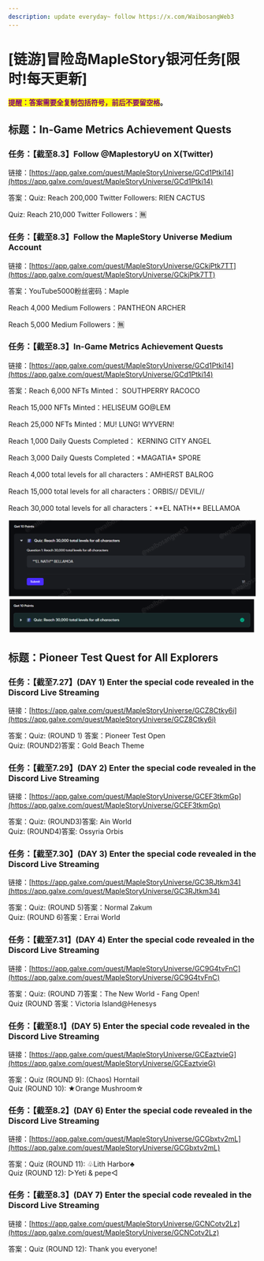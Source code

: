 ```yaml
---
description: update everyday~ follow https://x.com/WaibosangWeb3
---
```


# \[链游]冒险岛MapleStory银河任务\[限时!每天更新]

<mark style="color:purple;">**提醒：答案需要全复制包括符号，前后不要留空格**</mark>**。**

## 标题：In-Game Metrics Achievement Quests

### 任务：【截至8.3】Follow @MaplestoryU on X(Twitter)

链接：[https://app.galxe.com/quest/MapleStoryUniverse/GCd1Ptki14](https://app.galxe.com/quest/MapleStoryUniverse/GCd1Ptki14)

答案：Quiz: Reach 200,000 Twitter Followers: RIEN CACTUS

Quiz: Reach 210,000 Twitter Followers：🈚️

### 任务：【截至8.3】Follow the MapleStory Universe Medium Account

链接：[https://app.galxe.com/quest/MapleStoryUniverse/GCkjPtk7TT](https://app.galxe.com/quest/MapleStoryUniverse/GCkjPtk7TT)

答案：YouTube5000粉丝密码：Maple

Reach 4,000 Medium Followers：PANTHEON ARCHER

Reach 5,000 Medium Followers：🈚️

### 任务：【截至8.3】In-Game Metrics Achievement Quests

链接：[https://app.galxe.com/quest/MapleStoryUniverse/GCd1Ptki14](https://app.galxe.com/quest/MapleStoryUniverse/GCd1Ptki14)

答案：Reach 6,000 NFTs Minted： SOUTHPERRY RACOCO

Reach 15,000 NFTs Minted：HELISEUM GO@LEM

Reach 25,000 NFTs Minted：MU! LUNG! WYVERN!

Reach 1,000 Daily Quests Completed： KERNING CITY ANGEL&#x20;

Reach 3,000 Daily Quests Completed：\*MAGATIA\* SPORE

Reach 4,000 total levels for all characters：AMHERST BALROG

Reach 15,000 total levels for all characters：ORBIS// DEVIL//

Reach 30,000 total levels for all characters：\*\*EL NATH\*\* BELLAMOA

![](../../.gitbook/assets/image.png)



## 标题：Pioneer Test Quest for All Explorers

### 任务：【截至7.27】(DAY 1) Enter the special code revealed in the Discord Live Streaming

链接：[https://app.galxe.com/quest/MapleStoryUniverse/GCZ8Ctky6i](https://app.galxe.com/quest/MapleStoryUniverse/GCZ8Ctky6i)

答案：Quiz: (ROUND 1) 答案：Pioneer Test Open\
Quiz: (ROUND2)答案：Gold Beach Theme

### 任务：【截至7.29】(DAY 2) Enter the special code revealed in the Discord Live Streaming

链接：[https://app.galxe.com/quest/MapleStoryUniverse/GCEF3tkmGp](https://app.galxe.com/quest/MapleStoryUniverse/GCEF3tkmGp)

答案：Quiz: (ROUND3)答案: Ain World\
Quiz: (ROUND4)答案: Ossyria Orbis

### 任务：【截至7.30】(DAY 3) Enter the special code revealed in the Discord Live Streaming

链接：[https://app.galxe.com/quest/MapleStoryUniverse/GC3RJtkm34](https://app.galxe.com/quest/MapleStoryUniverse/GC3RJtkm34)

答案：Quiz: (ROUND 5)答案：Normal Zakum\
Quiz: (ROUND 6)答案：Errai World

### 任务：【截至7.31】(DAY 4) Enter the special code revealed in the Discord Live Streaming

链接：[https://app.galxe.com/quest/MapleStoryUniverse/GC9G4tvFnC](https://app.galxe.com/quest/MapleStoryUniverse/GC9G4tvFnC)

答案：Quiz: (ROUND 7)答案：The New World - Fang Open!\
Quiz (ROUND 答案：Victoria Island@Henesys

### 任务：【截至8.1】(DAY 5) Enter the special code revealed in the Discord Live Streaming

链接：[https://app.galxe.com/quest/MapleStoryUniverse/GCEaztvieG](https://app.galxe.com/quest/MapleStoryUniverse/GCEaztvieG)

答案：Quiz (ROUND 9): (Chaos) Horntail \
Quiz (ROUND 10): ★Orange Mushroom☆

### 任务：【截至8.2】(DAY 6) Enter the special code revealed in the Discord Live Streaming

链接：[https://app.galxe.com/quest/MapleStoryUniverse/GCGbxtv2mL](https://app.galxe.com/quest/MapleStoryUniverse/GCGbxtv2mL)

答案：Quiz (ROUND 11): ♧Lith Harbor♣\
Quiz (ROUND 12): ▷Yeti & pepe◁

### 任务：【截至8.3】(DAY 7) Enter the special code revealed in the Discord Live Streaming

链接：[https://app.galxe.com/quest/MapleStoryUniverse/GCNCotv2Lz](https://app.galxe.com/quest/MapleStoryUniverse/GCNCotv2Lz)

答案：Quiz (ROUND 12): Thank you everyone!









